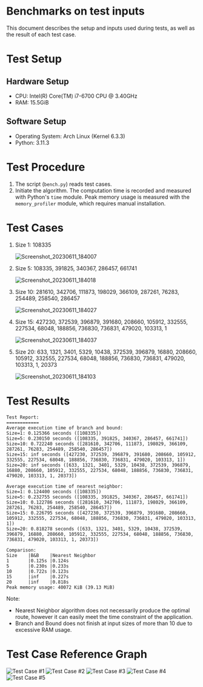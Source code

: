 # Benchmarks on test inputs
This document describes the setup and inputs used during tests, as well as the result of each test case. 

# Test Setup
## Hardware Setup
- CPU: Intel(R) Core(TM) i7-6700 CPU @ 3.40GHz
- RAM: 15.5GiB

## Software Setup
- Operating System: Arch Linux (Kernel 6.3.3)
- Python: 3.11.3

# Test Procedure

1. The script (`bench.py`) reads test cases. 
2. Initiate the algorithm. The computation time is recorded and measured with Python's `time` module. Peak memory usage is measured with the `memory_profiler` module, which requires manual installation. 

# Test Cases

1. Size 1: 108335

   ![Screenshot_20230611_184007](.assets/Screenshot_20230611_184007.png)

2. Size 5: 108335, 391825, 340367, 286457, 661741

   ![Screenshot_20230611_184018](.assets/Screenshot_20230611_184018.png)

3. Size 10: 281610, 342706, 111873, 198029, 366109, 287261, 76283, 254489, 258540, 286457

   ![Screenshot_20230611_184027](.assets/Screenshot_20230611_184027.png)

4. Size 15: 427230, 372539, 396879, 391680, 208660, 105912, 332555, 227534, 68048, 188856, 736830, 736831, 479020, 103313, 1

   ![Screenshot_20230611_184037](.assets/Screenshot_20230611_184037.png)

5. Size 20: 633, 1321, 3401, 5329, 10438, 372539, 396879, 16880, 208660, 105912, 332555, 227534, 68048, 188856, 736830, 736831, 479020, 103313, 1, 20373

   ![Screenshot_20230611_184103](.assets/Screenshot_20230611_184103.png)

# Test Results

```
Test Report: 
============
Average execution time of branch and bound: 
Size=1: 0.125366 seconds ([108335])
Size=5: 0.230150 seconds ([108335, 391825, 340367, 286457, 661741])
Size=10: 0.722240 seconds ([281610, 342706, 111873, 198029, 366109, 287261, 76283, 254489, 258540, 286457])
Size=15: inf seconds ([427230, 372539, 396879, 391680, 208660, 105912, 332555, 227534, 68048, 188856, 736830, 736831, 479020, 103313, 1])
Size=20: inf seconds ([633, 1321, 3401, 5329, 10438, 372539, 396879, 16880, 208660, 105912, 332555, 227534, 68048, 188856, 736830, 736831, 479020, 103313, 1, 20373])

Average execution time of nearest neighbor: 
Size=1: 0.124400 seconds ([108335])
Size=5: 0.232755 seconds ([108335, 391825, 340367, 286457, 661741])
Size=10: 0.122786 seconds ([281610, 342706, 111873, 198029, 366109, 287261, 76283, 254489, 258540, 286457])
Size=15: 0.226795 seconds ([427230, 372539, 396879, 391680, 208660, 105912, 332555, 227534, 68048, 188856, 736830, 736831, 479020, 103313, 1])
Size=20: 0.818278 seconds ([633, 1321, 3401, 5329, 10438, 372539, 396879, 16880, 208660, 105912, 332555, 227534, 68048, 188856, 736830, 736831, 479020, 103313, 1, 20373])

Comparison: 
Size    |B&B    |Nearest Neighbor
1       |0.125s |0.124s
5       |0.230s |0.233s
10      |0.722s |0.123s
15      |inf    |0.227s
20      |inf    |0.818s
Peak memory usage: 40072 KiB (39.13 MiB)
```

Note: 

- Nearest Neighbor algorithm does not necessarily produce the optimal route, however it can easily meet the time constraint of the application. 
- Branch and Bound does not finish at input sizes of more than 10 due to excessive RAM usage. 

# Test Case Reference Graph
![Test Case #1](figures/Figure_1.png)
![Test Case #2](figures/Figure_2.png)
![Test Case #3](figures/Figure_3.png)
![Test Case #4](figures/Figure_4.png)
![Test Case #5](figures/Figure_5.png)